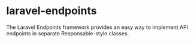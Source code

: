 # laravel-endpoints
The Laravel Endpoints framework provides an easy way to implement API endpoints in separate Responsable-style classes.
